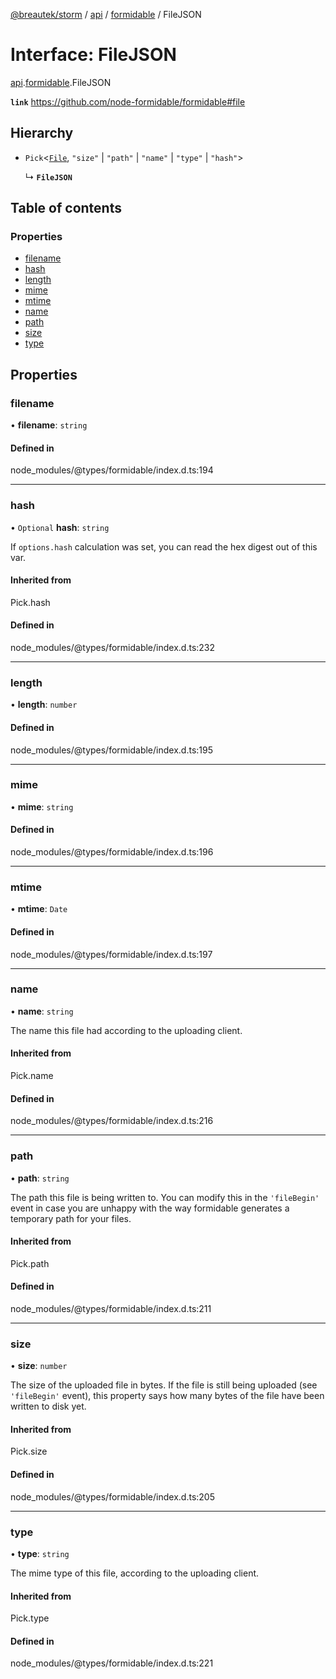 [@breautek/storm](../README.md) / [api](../modules/api.md) / [formidable](../modules/api.formidable.md) / FileJSON

# Interface: FileJSON

[api](../modules/api.md).[formidable](../modules/api.formidable.md).FileJSON

**`link`** https://github.com/node-formidable/formidable#file

## Hierarchy

- `Pick`<[`File`](api.formidable.File.md), ``"size"`` \| ``"path"`` \| ``"name"`` \| ``"type"`` \| ``"hash"``\>

  ↳ **`FileJSON`**

## Table of contents

### Properties

- [filename](api.formidable.FileJSON.md#filename)
- [hash](api.formidable.FileJSON.md#hash)
- [length](api.formidable.FileJSON.md#length)
- [mime](api.formidable.FileJSON.md#mime)
- [mtime](api.formidable.FileJSON.md#mtime)
- [name](api.formidable.FileJSON.md#name)
- [path](api.formidable.FileJSON.md#path)
- [size](api.formidable.FileJSON.md#size)
- [type](api.formidable.FileJSON.md#type)

## Properties

### filename

• **filename**: `string`

#### Defined in

node_modules/@types/formidable/index.d.ts:194

___

### hash

• `Optional` **hash**: `string`

If `options.hash` calculation was set, you can read the hex digest out of this var.

#### Inherited from

Pick.hash

#### Defined in

node_modules/@types/formidable/index.d.ts:232

___

### length

• **length**: `number`

#### Defined in

node_modules/@types/formidable/index.d.ts:195

___

### mime

• **mime**: `string`

#### Defined in

node_modules/@types/formidable/index.d.ts:196

___

### mtime

• **mtime**: `Date`

#### Defined in

node_modules/@types/formidable/index.d.ts:197

___

### name

• **name**: `string`

The name this file had according to the uploading client.

#### Inherited from

Pick.name

#### Defined in

node_modules/@types/formidable/index.d.ts:216

___

### path

• **path**: `string`

The path this file is being written to. You can modify this in the `'fileBegin'` event in case
you are unhappy with the way formidable generates a temporary path for your files.

#### Inherited from

Pick.path

#### Defined in

node_modules/@types/formidable/index.d.ts:211

___

### size

• **size**: `number`

The size of the uploaded file in bytes. If the file is still being uploaded (see `'fileBegin'`
event), this property says how many bytes of the file have been written to disk yet.

#### Inherited from

Pick.size

#### Defined in

node_modules/@types/formidable/index.d.ts:205

___

### type

• **type**: `string`

The mime type of this file, according to the uploading client.

#### Inherited from

Pick.type

#### Defined in

node_modules/@types/formidable/index.d.ts:221
